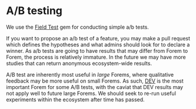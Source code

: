 # A/B testing

We use the [Field Test](https://github.com/ankane/field_test) gem for conducting simple a/b tests.

If you want to propose an a/b test of a feature, you may make a pull request which defines the hypotheses and what admins should look for to declare a winner. As a/b tests are going to have results that may differ from Forem to Forem, the process is relatively immature. In the future we may have more studies that can return anonymous ecosystem-wide results.

A/B test are inherently most useful in _large_ Forems, where qualitative feedback may be more useful on small Forems. As such, [DEV](https://dev.to) is the most important Forem for some A/B tests, with the caviat that DEV results may not apply well to future large Forems. We should seek to re-run useful experiments within the ecosystem after time has passed.